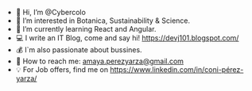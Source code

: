 - 👋 Hi, I’m @Cybercolo
- 👀 I’m interested in Botanica, Sustainability & Science.
- 🌱 I’m currently learning React and Angular.
- 💻 I write an IT Blog, come and say hi! https://devj101.blogspot.com/
- 💰 I`m also passionate about bussines.
- 📩 How to reach me: amaya.perezyarza@gmail.com
- 💡 For Job offers, find me on https://www.linkedin.com/in/coni-pérez-yarza/ 

<!---
Cybercolo/Cybercolo is a ✨ special ✨ repository because its `README.md` (this file) appears on your GitHub profile.
You can click the Preview link to take a look at your changes.
--->
